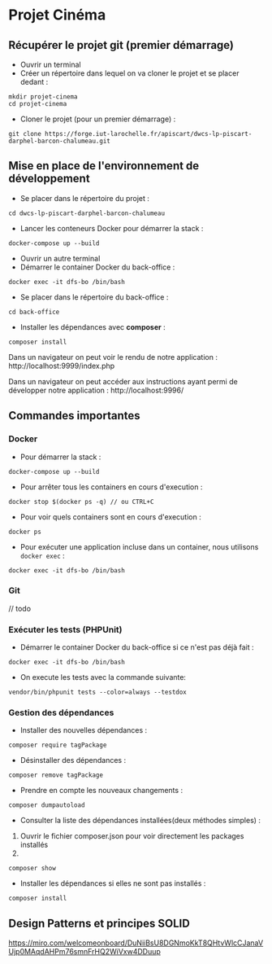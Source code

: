 # Projet Cinéma

## Récupérer le projet git (premier démarrage)
- Ouvrir un terminal
- Créer un répertoire dans lequel on va cloner le projet et se placer dedant :
``` 
mkdir projet-cinema
cd projet-cinema
```
- Cloner le projet (pour un premier démarrage) :
``` 
git clone https://forge.iut-larochelle.fr/apiscart/dwcs-lp-piscart-darphel-barcon-chalumeau.git 
```
## Mise en place de l'environnement de développement

- Se placer dans le répertoire du projet :
```
cd dwcs-lp-piscart-darphel-barcon-chalumeau
```
- Lancer les conteneurs Docker pour démarrer la stack :
```
docker-compose up --build
```
- Ouvrir un autre terminal
- Démarrer le container Docker du back-office :
```
docker exec -it dfs-bo /bin/bash
```
- Se placer dans le répertoire du back-office :
```
cd back-office
```
- Installer les dépendances avec **composer** :
```
composer install
```

Dans un navigateur on peut voir le rendu de notre application :
http://localhost:9999/index.php

Dans un navigateur on peut accéder aux instructions ayant permi de développer notre application :
http://localhost:9996/

## Commandes importantes

### Docker

- Pour démarrer la stack :
```
docker-compose up --build
```
- Pour arrêter tous les containers en cours d'execution :
```
docker stop $(docker ps -q) // ou CTRL+C
```
- Pour voir quels containers sont en cours d'execution :
```
docker ps
```
- Pour exécuter une application incluse dans un container, nous utilisons ```docker exec``` :
```
docker exec -it dfs-bo /bin/bash
```

### Git

// todo

### Exécuter les tests (PHPUnit)

- Démarrer le container Docker du back-office si ce n'est pas déjà fait :
```
docker exec -it dfs-bo /bin/bash
```
- On execute les tests avec la commande suivante:
```
vendor/bin/phpunit tests --color=always --testdox
```

### Gestion des dépendances

- Installer des nouvelles dépendances :
```
composer require tagPackage
```
- Désinstaller des dépendances :
```
composer remove tagPackage
```
- Prendre en compte les nouveaux changements :
```
composer dumpautoload
```
- Consulter la liste des dépendances installées(deux méthodes simples) :
1) Ouvrir le fichier composer.json pour voir directement les packages installés
2) 
```
composer show
```
- Installer les dépendances si elles ne sont pas installés :
```
composer install
```

## Design Patterns et principes SOLID

https://miro.com/welcomeonboard/DuNiiBsU8DGNmoKkT8QHtvWlcCJanaVUjp0MAqdAHPm76smnFrHQ2WiVxw4DDuup

